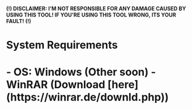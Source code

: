 **(!) DISCLAIMER: I'M NOT RESPONSIBLE FOR ANY DAMAGE CAUSED BY USING THIS TOOL! IF YOU'RE USING THIS TOOL WRONG, ITS YOUR FAULT! (!)** 

<h1>System Requirements<h1>
- <strong> OS: Windows (Other soon)
- <strong> WinRAR (Download [here](https://winrar.de/downld.php))

